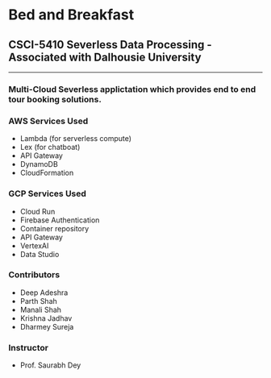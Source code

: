 # Bed and Breakfast

## CSCI-5410 Severless Data Processing - Associated with Dalhousie University

---

### Multi-Cloud Severless applictation which provides end to end tour booking solutions.

### AWS Services Used
- Lambda (for serverless compute)
- Lex (for chatboat)
- API Gateway
- DynamoDB
- CloudFormation

### GCP Services Used
- Cloud Run
- Firebase Authentication
- Container repository
- API Gateway
- VertexAI
- Data Studio

### Contributors
- Deep Adeshra
- Parth Shah
- Manali Shah
- Krishna Jadhav
- Dharmey Sureja

### Instructor

- Prof. Saurabh Dey